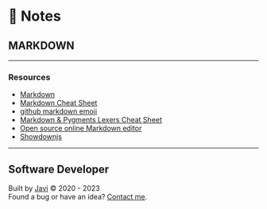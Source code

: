 # :memo: Notes
## MARKDOWN
---
### Resources
- [Markdown](https://daringfireball.net/projects/markdown/)
- [Markdown Cheat Sheet](https://www.markdownguide.org/cheat-sheet/)
- [github markdown emoji](https://gist.github.com/rxaviers/7360908)
- [Markdown & Pygments Lexers Cheat Sheet](https://joedicastro.com/pages/markdown.html)
- [Open source online Markdown editor](https://pandao.github.io/editor.md/en.html)
- [Showdownjs](http://showdownjs.com/)
---
## Software Developer
Built by [Javi](https://javierandres.dev) :copyright: 2020 - 2023  
Found a bug or have an idea? [Contact me](https://javierandres.dev).
